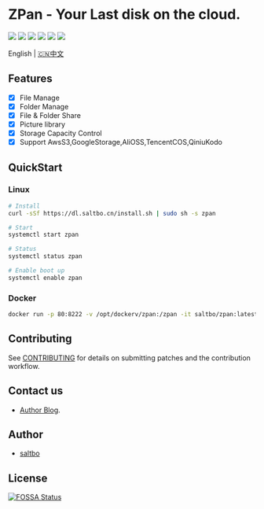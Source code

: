 ZPan - Your Last disk on the cloud. 
=========================

[![](https://github.com/saltbo/zpan/workflows/build/badge.svg)](https://github.com/saltbo/zpan/actions?query=workflow%3Abuild)
[![](https://codecov.io/gh/saltbo/zpan/branch/master/graph/badge.svg)](https://codecov.io/gh/saltbo/zpan)
[![](https://wakatime.com/badge/github/saltbo/zpan.svg)](https://wakatime.com/badge/github/saltbo/zpan)
[![](https://api.codacy.com/project/badge/Grade/88817db9b3b04c0293c9d001d574a5ef)](https://app.codacy.com/manual/saltbo/zpan?utm_source=github.com&utm_medium=referral&utm_content=saltbo/zpan&utm_campaign=Badge_Grade_Dashboard)
[![](https://img.shields.io/github/v/release/saltbo/zpan.svg)](https://github.com/saltbo/github.com/saltbo/zpan/releases)
[![](https://img.shields.io/github/license/saltbo/zpan.svg)](https://github.com/saltbo/github.com/saltbo/zpan/blob/master/LICENSE)

English | [🇨🇳中文](https://saltbo.cn/zpan)

## Features  <!-- {docsify-ignore} -->
- [x] File Manage
- [x] Folder Manage
- [x] File & Folder Share
- [x] Picture library
- [x] Storage Capacity Control
- [x] Support AwsS3,GoogleStorage,AliOSS,TencentCOS,QiniuKodo

## QuickStart
### Linux
```bash
# Install 
curl -sSf https://dl.saltbo.cn/install.sh | sudo sh -s zpan

# Start 
systemctl start zpan

# Status
systemctl status zpan

# Enable boot up
systemctl enable zpan
```

### Docker
```bash
docker run -p 80:8222 -v /opt/dockerv/zpan:/zpan -it saltbo/zpan:latest
```

## Contributing
See [CONTRIBUTING](CONTRIBUTING.md) for details on submitting patches and the contribution workflow.

## Contact us
- [Author Blog](https://saltbo.cn).

## Author
- [saltbo](https://github.com/saltbo)

## License
[![FOSSA Status](https://app.fossa.com/api/projects/git%2Bgithub.com%2Fsaltbo%2Fzpan.svg?type=large)](https://app.fossa.com/projects/git%2Bgithub.com%2Fsaltbo%2Fzpan?ref=badge_large)
